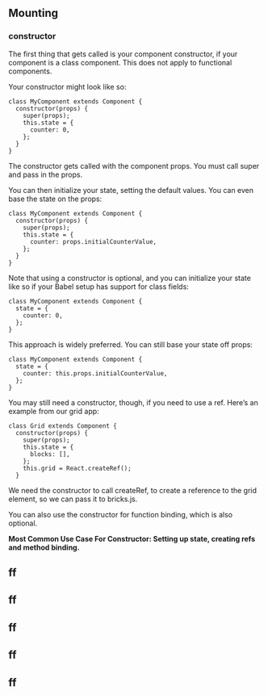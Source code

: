 ## Mounting
### constructor
The first thing that gets called is your component constructor, if your component is a class component. This does not apply to functional components.

Your constructor might look like so:
```
class MyComponent extends Component {
  constructor(props) {
    super(props);
    this.state = {
      counter: 0,
    };
  }
}
```
The constructor gets called with the component props. You must call super and pass in the props.

You can then initialize your state, setting the default values. You can even base the state on the props:
```
class MyComponent extends Component {
  constructor(props) {
    super(props);
    this.state = {
      counter: props.initialCounterValue,
    };
  }
}
```
Note that using a constructor is optional, and you can initialize your state like so if your Babel setup has support for class fields:
```
class MyComponent extends Component {
  state = {
    counter: 0,
  };
}
```
This approach is widely preferred. You can still base your state off props:
```
class MyComponent extends Component {
  state = {
    counter: this.props.initialCounterValue,
  };
}
```
You may still need a constructor, though, if you need to use a ref. Here’s an example from our grid app:
```
class Grid extends Component {
  constructor(props) {
    super(props);
    this.state = {
      blocks: [],
    };
    this.grid = React.createRef();
  }
  ```
We need the constructor to call createRef, to create a reference to the grid element, so we can pass it to bricks.js.

You can also use the constructor for function binding, which is also optional. 

**Most Common Use Case For Constructor: Setting up state, creating refs and method binding.**

## ff

## ff


## ff

## ff

## ff
